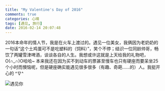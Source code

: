 ```yaml
---
title: "My Valentine's Day of 2016"
comments: true
categories: 心晴
tags: [遇见, 旅行]
date: 2016-02-14 20:07:48
---
```

2016本命年的情人节，我是在火车上渡过的。遇见一位美女，我俩因为老奶奶的一句话“这个土鸡蛋可不是吃塑料的（饲料）”，笑个不停；结识一位同龄帅哥，畅饮了两罐雪津啤酒，谈谈各自的人生。我想或许这就是上天给我的礼物吧，O(∩_∩)O哈哈~
本来我还在因为买不到动车的票甚至慢车也只有硬座而要呆坐25个小时而懊恼呢，但是硬座确实能遇见很多很多（有趣、奇葩......的）人。我挺开心的 ^∇^

![遇见你](http://7xqbln.com1.z0.glb.clouddn.com/eirot%E4%B8%8B%E8%BD%BD.jpg)